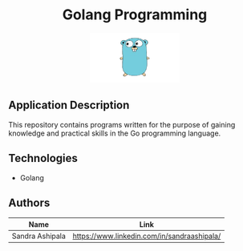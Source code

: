 <!-- PROJECT TITLE -->
  <h1 align="center">Golang Programming</h1>

<div id="header" align="center">
  <img src="./assets/golang.png" width="180" height="100" alt="golang"/>
</div>

## Application Description

This repository contains programs written for the purpose of gaining knowledge and practical skills in the Go programming language.

## Technologies
* Golang

## Authors

| Name            | Link                                   |
| --------------- | -------------------------------------- |
| Sandra Ashipala | https://www.linkedin.com/in/sandraashipala/ |
